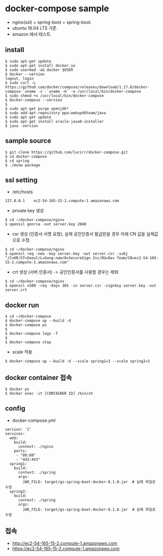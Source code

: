 # docker-compose sample
* nginx(ssl) + spring-boot + spring-boot.
* ubuntu 16.04 LTS 기준.
* amazon 에서 테스트.

## install
```
$ sudo apt-get update
$ sudo apt-get install docker.io
$ sudo usermod -aG docker $USER
$ docker --version
logout, login
$ sudo curl -L https://github.com/docker/compose/releases/download/1.17.0/docker-compose-`uname -s`-`uname -m` -o /usr/local/bin/docker-compose
$ sudo chmod +x /usr/local/bin/docker-compose
$ docker-compose --version
$
$ sudo apt-get purge openjdk*
$ sudo add-apt-repository ppa:webupd8team/java
$ sudo apt-get update
$ sudo apt-get install oracle-java8-installer
$ java -version
```

## sample source
```
$ git clone https://github.com/lucirr/docker-compose.git
$ cd docker-compose
$ cd spring
$ ./mvnw package
```

## ssl setting
* /etc/hosts
```
127.0.0.1    ec2-54-165-15-2.compute-1.amazonaws.com
```
* private key 생성
```
$ cd ~/docker-compose/nginx
$ openssl genrsa -out server.key 2048
```
* csr 생성 (인증서 서명 요청), 실제 공인인증서 발급받을 경우 아래 CN 값을 실제값으로 수정.
```
$ cd ~/docker-compose/nginx
$ openssl req -new -key server.key -out server.csr -subj "/C=KR/ST=Seoul/L=Gang-nam/O=SecureSign Inc/OU=Dev Team/CN=ec2-54-165-15-2.compute-1.amazonaws.com"
```
* crt 생성 (서버 인증서) -> 공인인증서를 사용할 경우는 제외
```
$ cd ~/docker-compose/nginx
$ openssl x509 -req -days 365 -in server.csr -signkey server.key -out server.crt
```

## docker run
```
$ cd ~/docker-compose
$ docker-compose up --build -d
$ docker-compose ps
$
$ docker-compose logs -f
$
$ docker-compose stop
```
* scale 적용
```
$ docker-compose up --build -d --scale spring1=3 --scale spring2=3
```

## docker container 접속
```
$ docker ps
$ docker exec -it [CONTAINER ID] /bin/sh
```

## config
* docker-compose.yml
```
version: '2'
services:
  web:
    build:
      context: ./nginx
    ports: 
     - "80:80"
     - "443:443"    
  spring1:
    build:
      context: ./spring
      args:
        JAR_FILE: target/gs-spring-boot-docker-0.1.0.jar  # 실제 파일로 수정
  spring2:
    build:
      context: ./spring
      args:
        JAR_FILE: target/gs-spring-boot-docker-0.1.0.jar  # 실제 파일로 수정          
```

## 접속
* http://ec2-54-165-15-2.compute-1.amazonaws.com
* https://ec2-54-165-15-2.compute-1.amazonaws.com
